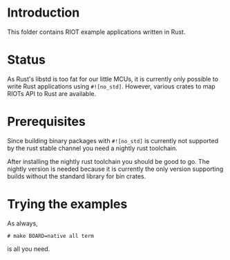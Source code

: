 # Introduction

This folder contains RIOT example applications written in Rust.

# Status

As Rust's libstd is too fat for our little MCUs, it is currently only
possible to write Rust applications using `#![no_std]`. However, various
crates to map RIOTs API to Rust are available.

# Prerequisites

Since building binary packages with `#![no_std]` is currently not
supported by the rust stable channel you need a nightly rust toolchain.

After installing the nightly rust toolchain you should be good to go.
The nightly version is needed because it is currently the only version
supporting builds without the standard library for bin crates.

# Trying the examples

As always,

    # make BOARD=native all term

is all you need.
